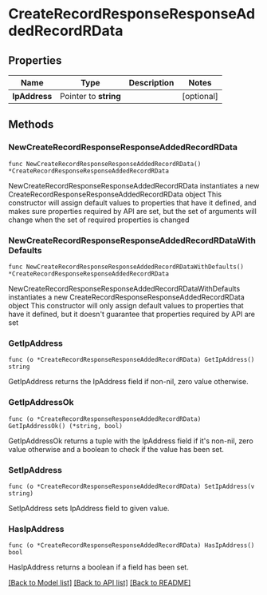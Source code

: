 # CreateRecordResponseResponseAddedRecordRData

## Properties

Name | Type | Description | Notes
------------ | ------------- | ------------- | -------------
**IpAddress** | Pointer to **string** |  | [optional] 

## Methods

### NewCreateRecordResponseResponseAddedRecordRData

`func NewCreateRecordResponseResponseAddedRecordRData() *CreateRecordResponseResponseAddedRecordRData`

NewCreateRecordResponseResponseAddedRecordRData instantiates a new CreateRecordResponseResponseAddedRecordRData object
This constructor will assign default values to properties that have it defined,
and makes sure properties required by API are set, but the set of arguments
will change when the set of required properties is changed

### NewCreateRecordResponseResponseAddedRecordRDataWithDefaults

`func NewCreateRecordResponseResponseAddedRecordRDataWithDefaults() *CreateRecordResponseResponseAddedRecordRData`

NewCreateRecordResponseResponseAddedRecordRDataWithDefaults instantiates a new CreateRecordResponseResponseAddedRecordRData object
This constructor will only assign default values to properties that have it defined,
but it doesn't guarantee that properties required by API are set

### GetIpAddress

`func (o *CreateRecordResponseResponseAddedRecordRData) GetIpAddress() string`

GetIpAddress returns the IpAddress field if non-nil, zero value otherwise.

### GetIpAddressOk

`func (o *CreateRecordResponseResponseAddedRecordRData) GetIpAddressOk() (*string, bool)`

GetIpAddressOk returns a tuple with the IpAddress field if it's non-nil, zero value otherwise
and a boolean to check if the value has been set.

### SetIpAddress

`func (o *CreateRecordResponseResponseAddedRecordRData) SetIpAddress(v string)`

SetIpAddress sets IpAddress field to given value.

### HasIpAddress

`func (o *CreateRecordResponseResponseAddedRecordRData) HasIpAddress() bool`

HasIpAddress returns a boolean if a field has been set.


[[Back to Model list]](../README.md#documentation-for-models) [[Back to API list]](../README.md#documentation-for-api-endpoints) [[Back to README]](../README.md)


